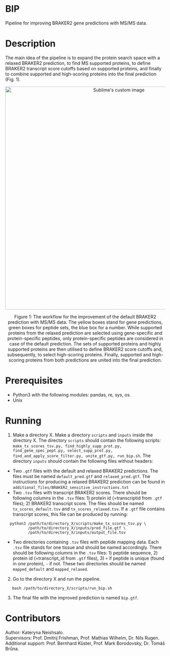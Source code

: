# BIP
Pipeline for improving BRAKER2 gene predictions with MS/MS data.

# Description
The main idea of the pipeline is to expand the protein search space with a relaxed BRAKER2 prediction, to find MS supported proteins, to define BRAKER2 transcript score cutoffs based on supported proteins, and finally to combine supported and high-scoring proteins into the final prediction (Fig. 1). 

<p align="center">
  <img src="https://user-images.githubusercontent.com/74410771/140317953-2900d6cf-2080-47e8-a9a5-c18f6af55bbb.jpg" height="700" alt="Sublime's custom image"/>
</p>
<figcaption align = "center">Figure 1: The workflow for the improvement of the default BRAKER2 prediction with MS/MS data. The yellow boxes stand for gene predictions, green boxes for peptide sets, the blue box for a number. While supported proteins from the relaxed prediction are selected using gene-specific and protein-specific peptides, only protein-specific peptides are considered in case of the default prediction. The sets of supported proteins and highly supported proteins are then utilised to define BRAKER2 score cutoffs and, subsequently, to select high-scoring proteins. Finally, supported and high-scoring proteins from both predictions are united into the final prediction. </figcaption>


# Prerequisites
- Python3 with the following modules: pandas, re, sys, os.
- Unix  


# Running

1. Make a directory X. Make a directory ```scripts``` and ```inputs``` inside the directory X. The directory ```scripts``` should contain the following scripts: ```make_tx_scores_tsv.py, find_highly_supp_prot.py, find_gene_spec_pept.py, select_supp_prot.py, find_and_apply_score_filter.py, unite_gtf.py, run_bip.sh```. The directory ```inputs``` should contain the following files without headers:   
  * Two ```.gtf``` files with the default and relaxed BRAKER2 predictions. The files must be named ```default_pred.gtf``` and ```relaxed_pred.gtf```. The instructions for producing a relaxed BRAKER2 prediction can be found in ```additional_files/BRAKER2_sensitive_instructions.txt```
  * Two ```.tsv``` files with transcript BRAKER2 scores. There should be following columns in the ```.tsv``` files: 1) protein id (=transcriptid from ```.gtf``` files); 2) BRAKER2 transcript score. The files should be named ```tx_scores_default.tsv``` and ```tx_scores_relaxed.tsv```. If a ```.gtf``` file contains transcript scores, this file can be produced by running: 
```
  python3 /path/to/directory_X/scripts/make_tx_scores_tsv.py \
          /path/to/directory_X/inputs/pred_file.gtf \
          /path/to/directory_X/inputs/output_file.tsv
```           
  * Two directories containing ```.tsv``` files with peptide mapping data. Each ```.tsv``` file stands for one tissue and should be named accordingly. There should be following columns in the ```.tsv``` files: 1) peptide sequence, 2) protein id (=transcript_id from ```.gtf``` files), 3) ```+``` if peptide is unique (found in one protein), ```-``` if not. These two directories should be named ```mapped_default``` and ```mapped_relaxed```. 

2. Go to the directory X and run the pipeline.
```
   bash /path/to/directory_X/scripts/run_bip.sh  
```
3. The final file with the improved prediction is named ```bip.gtf```.


# Contributors
Author: Kateryna Neishsalo.  
Supervisors: Prof. Dmitrij Frishman, Prof. Mathias Wilhelm, Dr. Nils Rugen.  
Additional support: Prof. Bernhard Küster, Prof. Mark Borodovsky, Dr. Tomáš Brůna.
